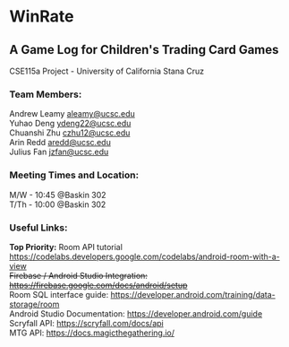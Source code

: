 <h1>WinRate</h1>
<h2>A Game Log for Children's Trading Card Games</h2>
CSE115a Project - University of California Stana Cruz

<h3>Team Members:</h3>

Andrew Leamy <aleamy@ucsc.edu> <br>
Yuhao Deng <ydeng22@ucsc.edu> <br>
Chuanshi Zhu <czhu12@ucsc.edu> <br>
Arin Redd <aredd@ucsc.edu> <br>
Julius Fan <jzfan@ucsc.edu> <br>

<h3>Meeting Times and Location:</h3>

M/W - 10:45 @Baskin 302 <br>
T/Th - 10:00 @Baskin 302

<h3>Useful Links:</h3>

<strong>Top Priority:</strong> Room API tutorial https://codelabs.developers.google.com/codelabs/android-room-with-a-view <br>
<strike>Firebase / Android Studio Integration: https://firebase.google.com/docs/android/setup</strike> <br>
Room SQL interface guide: https://developer.android.com/training/data-storage/room<br>
Android Studio Documentation: https://developer.android.com/guide  
Scryfall API: https://scryfall.com/docs/api  
MTG API: https://docs.magicthegathering.io/  
